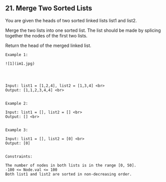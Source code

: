 ## 21. Merge Two Sorted Lists
You are given the heads of two sorted linked lists list1 and list2.

Merge the two lists into one sorted list. The list should be made by splicing together the nodes of the first two lists.

Return the head of the merged linked list.

 
```
Example 1:

![1](im1.jpg)




Input: list1 = [1,2,4], list2 = [1,3,4] <br>
Output: [1,1,2,3,4,4] <br>


Example 2:

Input: list1 = [], list2 = [] <br>
Output: [] <br>


Example 3:

Input: list1 = [], list2 = [0] <br>
Output: [0]
 

Constraints:

The number of nodes in both lists is in the range [0, 50].
-100 <= Node.val <= 100
Both list1 and list2 are sorted in non-decreasing order.
```